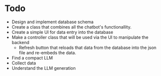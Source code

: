 # Todo

- Design and implement database schema
- Create a class that combines all the chatbot's functionallity.
- Create a simple UI for data entry into the database
- Make a controller class that will be used via the UI to manipulate the backend
    * Refresh button that reloads that data from the database into the json file
    and re-embeds the data.
- Find a compact LLM
- Collect data
- Understand the LLM generation